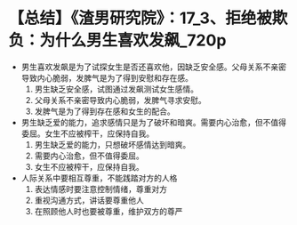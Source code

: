 # 【总结】《渣男研究院》：17_3、拒绝被欺负：为什么男生喜欢发飙_720p

-   男生喜欢发飙是为了试探女生是否还喜欢他，因缺乏安全感。父母关系不亲密导致内心脆弱，发脾气是为了得到安慰和存在感。
    1.  男生缺乏安全感，试图通过发飙测试女生感情。
    2.  父母关系不亲密导致内心脆弱，发脾气寻求安慰。
    3.  发脾气是为了得到存在感和女生的配合。
-   男生缺乏爱的能力，追求感情只是为了破坏和暗爽。需要内心治愈，但不值得委屈。女生不应被榨干，应保持自我。
    1.  男生缺乏爱的能力，只想破坏感情达到暗爽。
    2.  需要内心治愈，但不值得委屈。
    3.  女生不应被榨干，应保持自我。
-   人际关系中要相互尊重，不能践踏对方的人格
    1.  表达情感时要注意控制情绪，尊重对方
    2.  重视沟通方式，讲话要尊重他人
    3.  在照顾他人时也要被尊重，维护双方的尊严